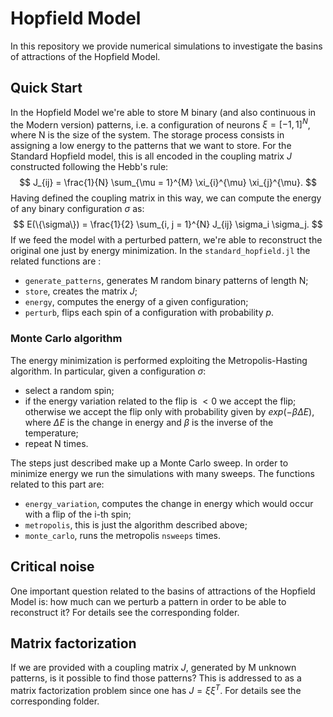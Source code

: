 # Hopfield Model

In this repository we provide numerical simulations to investigate the basins of attractions of the Hopfield Model.

## Quick Start
In the Hopfield Model we're able to store M binary (and also continuous in the Modern version) patterns, i.e. a configuration of neurons $\xi = [-1,1]^N$, where N is the size of the system.
The storage process consists in assigning a low energy to the patterns that we want to store.
For the Standard Hopfield model, this is all encoded in the coupling matrix $J$ constructed following the Hebb's rule:
$$
J_{ij} = \frac{1}{N} \sum_{\mu = 1}^{M} \xi_{i}^{\mu} \xi_{j}^{\mu}.
$$
Having defined the coupling matrix in this way, we can compute the energy of any binary configuration $\sigma$ as:
$$
E(\{\sigma\}) = \frac{1}{2} \sum_{i, j = 1}^{N} J_{ij} \sigma_i \sigma_j.
$$
If we feed the model with a perturbed pattern, we're able to reconstruct the original one just by energy minimization.
In the `standard_hopfield.jl` the related functions are :

- `generate_patterns`, generates M random binary patterns of length N;
- `store`, creates the matrix $J$;
- `energy`, computes the energy of a given configuration;
- `perturb`, flips each spin of a configuration with probability $p$.
### Monte Carlo algorithm
The energy minimization is performed exploiting the Metropolis-Hasting algorithm.
In particular, given a configuration $\sigma$:

- select a random spin;
- if the energy variation related to the flip is $< 0$ we accept the flip; otherwise we accept the flip only with probability given by $exp(-\beta \Delta E )$, where $\Delta E$ is the change in energy and $\beta$ is the inverse of the temperature;
- repeat N times.

The steps just described make up a Monte Carlo sweep. In order to minimize energy we run the simulations with many sweeps.
The functions related to this part are:

- `energy_variation`, computes the change in energy which would occur with a flip of the i-th spin;
- `metropolis`, this is just the algorithm described above;
- `monte_carlo`, runs the metropolis `nsweeps` times.

## Critical noise
One important question related to the basins of attractions of the Hopfield Model is: how much can we perturb a pattern in order to be able to reconstruct it?
For details see the corresponding folder.

## Matrix factorization
If we are provided with a coupling matrix $J$, generated by M unknown patterns, is it possible to find those patterns? This is addressed to as a matrix factorization problem since one has $J = \xi \xi^T$.
For details see the corresponding folder.
